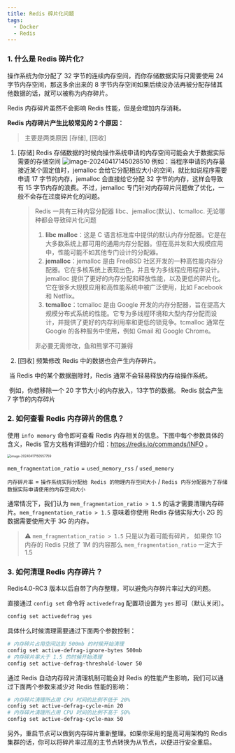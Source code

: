 ```yaml
---
title: Redis 碎片化问题
tags: 
  - Docker
  - Redis
---
```

<!-- more -->

### 1. 什么是 Redis 碎片化?

操作系统为你分配了 32 字节的连续内存空间，而你存储数据实际只需要使用 24 字节内存空间，那这多余出来的 8 字节内存空间如果后续没办法再被分配存储其他数据的话，就可以被称为内存碎片。

Redis 内存碎片虽然不会影响 Redis 性能，但是会增加内存消耗。

**Redis 内存碎片产生比较常见的 2 个原因：**

> 主要是两类原因 [存储], [回收]

1. [存储] Redis 存储数据的时候向操作系统申请的内存空间可能会大于数据实际需要的存储空间
   <img src="assets/image-20240417145028510.png" title="" alt="image-20240417145028510" data-align="center">
   例如：当程序申请的内存最接近某个固定值时，jemalloc 会给它分配相应大小的空间，就比如说程序需要申请 17 字节的内存，jemalloc 会直接给它分配 32 字节的内存，这样会导致有 15 字节内存的浪费。不过，jemalloc 专门针对内存碎片问题做了优化，一般不会存在过度碎片化的问题。

   > Redis 一共有三种内容分配器 libc、jemalloc(默认)、tcmalloc. 无论哪种都会导致碎片化问题
   >
   > 1. **libc malloc**：这是 C 语言标准库中提供的默认内存分配器。它是在大多数系统上都可用的通用内存分配器。但在高并发和大规模应用中，性能可能不如其他专门设计的分配器。
   > 2. **jemalloc**：jemalloc 是由 FreeBSD 社区开发的一种高性能内存分配器。它在多核系统上表现出色，并且专为多线程应用程序设计。jemalloc 提供了更好的内存分配和释放性能，以及更低的碎片化。它在很多大规模应用和高性能系统中被广泛使用，比如 Facebook 和 Netflix。
   > 3. **tcmalloc**：tcmalloc 是由 Google 开发的内存分配器，旨在提高大规模分布式系统的性能。它专为多线程环境和大型内存分配而设计，并提供了更好的内存利用率和更低的锁竞争。tcmalloc 通常在 Google 的各种服务中使用，例如 Gmail 和 Google Chrome。
   >
   > 非必要无需修改，鱼和熊掌不可兼得

   

2. [回收] 频繁修改 Redis 中的数据也会产生内存碎片。

​	当 Redis 中的某个数据删除时，Redis 通常不会轻易释放内存给操作系统。

​	例如，你想移除一个 20 字节大小的内存放入，13字节的数据。 Redis 就会产生 7 字节的内存碎片

### 2. 如何查看 Redis 内存碎片的信息？

使用 `info memory` 命令即可查看 Redis 内存相关的信息。下图中每个参数具体的含义，Redis 官方文档有详细的介绍：https://redis.io/commands/INFO 。

<img title="" src="assets/image-20240417150557759.png" alt="image-20240417150557759" style="zoom:50%;" data-align="center">

`mem_fragmentation_ratio` = `used_memory_rss` / `used_memory`

`内存碎片率` = `操作系统实际分配给 Redis 的物理内存空间大小` / `Redis 内存分配器为了存储数据实际申请使用的内存空间大小`

通常情况下，我们认为 `mem_fragmentation_ratio > 1.5` 的话才需要清理内存碎片。`mem_fragmentation_ratio > 1.5` 意味着你使用 Redis 存储实际大小 2G 的数据需要使用大于 3G 的内存。

> ⚠️ `mem_fragmentation_ratio > 1.5`  只是以为着可能有碎片， 如果你 1G 内存的 Redis 只放了 1M 的内容那么 `mem_fragmentation_ratio` 一定大于 1.5

### 3. 如何清理 Redis 内存碎片？

Redis4.0-RC3 版本以后自带了内存整理，可以避免内存碎片率过大的问题。

直接通过 `config set` 命令将 `activedefrag` 配置项设置为 `yes` 即可（默认关闭）。

```bash
config set activedefrag yes
```

具体什么时候清理需要通过下面两个参数控制：

```bash
# 内存碎片占用空间达到 500mb 的时候开始清理
config set active-defrag-ignore-bytes 500mb
# 内存碎片率大于 1.5 的时候开始清理
config set active-defrag-threshold-lower 50
```

通过 Redis 自动内存碎片清理机制可能会对 Redis 的性能产生影响，我们可以通过下面两个参数来减少对 Redis 性能的影响：

```bash
# 内存碎片清理所占用 CPU 时间的比例不低于 20%
config set active-defrag-cycle-min 20
# 内存碎片清理所占用 CPU 时间的比例不高于 50%
config set active-defrag-cycle-max 50
```

另外，重启节点可以做到内存碎片重新整理。如果你采用的是高可用架构的 Redis 集群的话，你可以将碎片率过高的主节点转换为从节点，以便进行安全重启。
